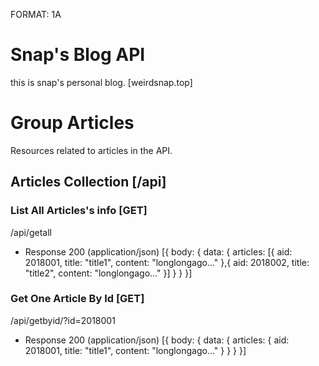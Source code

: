 FORMAT: 1A
# Snap's Blog API
this is snap's personal blog. [weirdsnap.top]

# Group Articles
Resources related to articles in the API.

## Articles Collection [/api]

### List All Articles's info [GET]

/api/getall

+ Response 200 (application/json)
[{
  body: {
    data: {
      articles: [{
        aid: 2018001,
        title: "title1",
        content: "longlongago..."
      },{
        aid: 2018002,
        title: "title2",
        content: "longlongago..."
      }]
    }
  }
}]


### Get One Article By Id [GET]

/api/getbyid/?id=2018001

+ Response 200 (application/json)
[{
  body: {
    data: {
      articles: {
        aid: 2018001,
        title: "title1",
        content: "longlongago..."
      }
    }
  }
}]